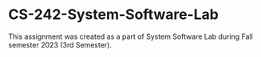# CS-242-System-Software-Lab
This assignment was created as a part of System Software Lab during Fall semester 2023 (3rd Semester).
